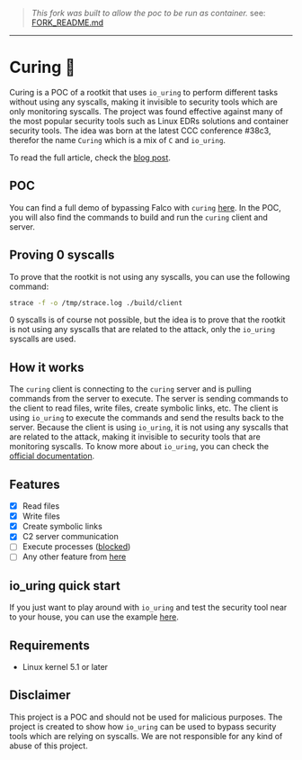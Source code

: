 > *This fork was built to allow the poc to be run as container.*
> see: [FORK_README.md](./FORK_README.md)

---

# Curing 💊
Curing is a POC of a rootkit that uses `io_uring` to perform different tasks without using any syscalls, making it invisible to security tools which are only monitoring syscalls.
The project was found effective against many of the most popular security tools such as Linux EDRs solutions and container security tools.
The idea was born at the latest CCC conference #38c3, therefor the name `Curing` which is a mix of `C` and `io_uring`.

To read the full article, check the [blog post](https://www.armosec.io/blog/io_uring-rootkit-bypasses-linux-security).

## POC
You can find a full demo of bypassing Falco with `curing` [here](poc/POC.md).
In the POC, you will also find the commands to build and run the `curing` client and server.

## Proving 0 syscalls
To prove that the rootkit is not using any syscalls, you can use the following command:
```bash
strace -f -o /tmp/strace.log ./build/client
```
0 syscalls is of course not possible, but the idea is to prove that the rootkit is not using any syscalls that are related to the attack, only the `io_uring` syscalls are used.

## How it works
The `curing` client is connecting to the `curing` server and is pulling commands from the server to execute. The server is sending commands to the client to read files, write files, create symbolic links, etc. The client is using `io_uring` to execute the commands and send the results back to the server.
Because the client is using `io_uring`, it is not using any syscalls that are related to the attack, making it invisible to security tools that are monitoring syscalls.
To know more about `io_uring`, you can check the [official documentation](https://kernel.dk/io_uring.pdf).

## Features
- [x] Read files
- [x] Write files
- [x] Create symbolic links
- [x] C2 server communication
- [ ] Execute processes ([blocked](https://github.com/axboe/liburing/discussions/1307))
- [ ] Any other feature from [here](https://github.com/axboe/liburing/blob/1a780b1fa6009fe9eb14dc48a99f6917556a8f3b/src/include/liburing/io_uring.h#L206)

## io_uring quick start
If you just want to play around with `io_uring` and test the security tool near to your house, you can use the example [here](io_uring_example/README.md).

## Requirements
- Linux kernel 5.1 or later

## Disclaimer
This project is a POC and should not be used for malicious purposes. The project is created to show how `io_uring` can be used to bypass security tools which are relying on syscalls.
We are not responsible for any kind of abuse of this project.